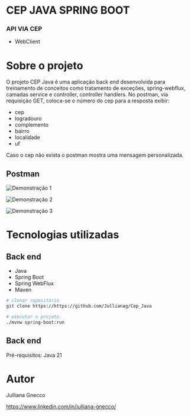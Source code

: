 # CEP JAVA SPRING BOOT

### API VIA CEP
- WebClient

# Sobre o projeto

O projeto CEP Java é uma aplicação back end desenvolvida para treinamento de conceitos como tratamento de exceções, 
spring-webflux, camadas service e controller, controller handlers.
No postman, via requisição GET, coloca-se o número do cep para a resposta exibir:
- cep
- logradouro
- complemento
- bairro
- localidade
- uf

Caso o cep não exista o postman mostra uma mensagem personalizada.

## Postman
![Demonstração 1]()

![Demonstração 2]()

![Demonstração 3]()

# Tecnologias utilizadas
## Back end
- Java
- Spring Boot
- Spring WebFlux
- Maven

```bash
# clonar repositório
git clone https://https://github.com/Jullianag/Cep_Java

# executar o projeto
./mvnw spring-boot:run
```

## Back end
Pré-requisitos: Java 21

# Autor

Julliana Gnecco

https://www.linkedin.com/in/julliana-gnecco/